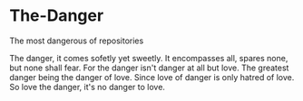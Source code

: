 # The-Danger
The most dangerous of repositories 

The danger, it comes sofetly yet sweetly. It encompasses all, spares none, but none shall fear. For the danger isn't danger at all but love. The greatest danger being the danger of love. Since love of danger is only hatred of love. So love the danger, it's no danger to love. 
